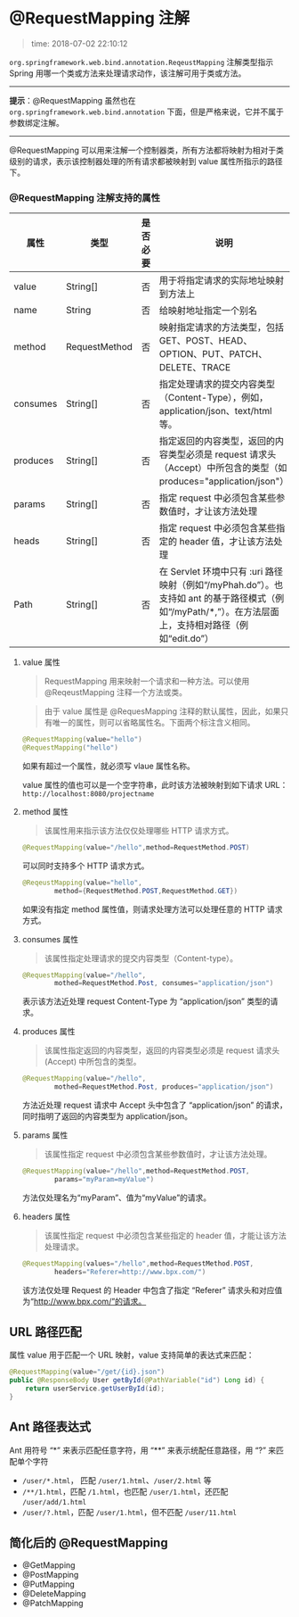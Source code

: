 # @RequestMapping 注解
>time: 2018-07-02 22:10:12

`org.springframework.web.bind.annotation.ReqeustMapping` 注解类型指示 Spring 用哪一个类或方法来处理请求动作，该注解可用于类或方法。

***
**提示**：@RequestMapping 虽然也在 `org.springframework.web.bind.annotation` 下面，但是严格来说，它并不属于参数绑定注解。
***

@RequestMapping 可以用来注解一个控制器类，所有方法都将映射为相对于类级别的请求，表示该控制器处理的所有请求都被映射到 value 属性所指示的路径下。

### @RequestMapping 注解支持的属性
| 属性 | 类型  | 是否必要 | 说明 |
|---|---|---|---|
| value | String[] | 否 | 用于将指定请求的实际地址映射到方法上 |
| name | String | 否 | 给映射地址指定一个别名 |
| method | RequestMethod | 否 | 映射指定请求的方法类型，包括 GET、POST、HEAD、OPTION、PUT、PATCH、DELETE、TRACE |
| consumes | String[] | 否 | 指定处理请求的提交内容类型（Content-Type），例如，application/json、text/html 等。 |
| produces | String[] | 否 | 指定返回的内容类型，返回的内容类型必须是 request 请求头（Accept）中所包含的类型（如 produces="application/json"） |
| params | String[] | 否 | 指定 request 中必须包含某些参数值时，才让该方法处理 |
| heads | String[] | 否 | 指定 request 中必须包含某些指定的 header 值，才让该方法处理 |
| Path | String[] | 否 | 在 Servlet 环境中只有 :uri 路径映射（例如“/myPhah.do”）。也支持如 ant 的基于路径模式（例如“/myPath/*,”）。在方法层面上，支持相对路径（例如“edit.do”） |

1. value 属性
    >RequestMapping 用来映射一个请求和一种方法。可以使用 @ReqeustMapping 注释一个方法或类。

    >由于 value 属性是 @RequesMapping 注释的默认属性，因此，如果只有唯一的属性，则可以省略属性名。下面两个标注含义相同。

    ```java
    @RequestMapping(value="hello")
    @RequestMapping("hello")
    ```

    如果有超过一个属性，就必须写 vlaue 属性名称。

    value 属性的值也可以是一个空字符串，此时该方法被映射到如下请求 URL：`http://localhost:8080/projectname`

1. method 属性
    >该属性用来指示该方法仅仅处理哪些 HTTP 请求方式。

    ```java
    @RequestMapping(value="/hello",method=RequestMethod.POST)
    ```
    可以同时支持多个 HTTP 请求方式。
    ```java
    @ReqeustMapping(value="hello",
            method={RequestMethod.POST,RequestMethod.GET})
    ```
    如果没有指定 method 属性值，则请求处理方法可以处理任意的 HTTP 请求方式。

1. consumes 属性
    >该属性指定处理请求的提交内容类型（Content-type）。

    ```java
    @RequestMapping(value="/hello",
            mothed=RequestMethod.Post, consumes="application/json")
    ```
    表示该方法近处理 request Content-Type 为 “application/json” 类型的请求。
1. produces 属性
    >该属性指定返回的内容类型，返回的内容类型必须是 request 请求头 (Accept) 中所包含的类型。

    ```java
    @RequestMapping(value="/hello",
            mothed=RequestMethod.Post, produces="application/json")
    ```
    方法近处理 request 请求中 Accept 头中包含了 “application/json” 的请求，同时指明了返回的内容类型为 application/json。

1. params 属性
    >该属性指定 request 中必须包含某些参数值时，才让该方法处理。

    ```java
    @RequestMapping(value="/hello",method=RequestMethod.POST,
            params="myParam=myValue")
    ```
    方法仅处理名为“myParam”、值为“myValue”的请求。

1. headers 属性
    >该属性指定 request 中必须包含某些指定的 header 值，才能让该方法处理请求。

    ```java
    @RequestMapping(values="/hello",method=RequestMethod.POST,
            headers="Referer=http://www.bpx.com/")
    ```
    该方法仅处理 Request 的 Header 中包含了指定 “Referer” 请求头和对应值为“http://www.bpx.com/”的请求。


## URL 路径匹配
属性 value 用于匹配一个 URL 映射，value 支持简单的表达式来匹配：
```java
@RequestMapping(value="/get/{id}.json")
public @ResponseBody User getById(@PathVariable("id") Long id) {
    return userService.getUserById(id);
}
```

## Ant 路径表达式
Ant 用符号 “*” 来表示匹配任意字符，用 “**” 来表示统配任意路径，用 “?” 来匹配单个字符
* `/user/*.html`， 匹配 `/user/1.html`、`/user/2.html` 等
* `/**/1.html`，匹配 `/1.html`，也匹配 `/user/1.html`，还匹配 `/user/add/1.html`
* `/user/?.html`，匹配 `/user/1.html`，但不匹配 `/user/11.html`

## 简化后的 @RequestMapping
* @GetMapping
* @PostMapping
* @PutMapping
* @DeleteMapping
* @PatchMapping


